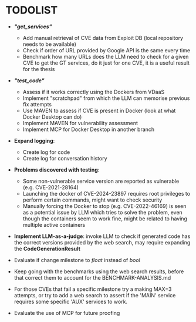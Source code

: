 # TODOLIST
- ***"get_services"***
    - Add manual retrieval of CVE data from Exploit DB (local repository needs to be available)
    - Check if order of URL provided by Google API is the same every time
    - Benchmark how many URLs does the LLM need to check for a given CVE to get the GT services, do it just for one CVE, it is a useful result for the thesis
- ***"test_code"***
    - Assess if it works correctly using the Dockers from VDaaS
    - Implement "scratchpad" from which the LLM can memorise previous fix attempts
    - Use MAVEN to assess if CVE is present in Docker (look at what Docker Desktop can do)
    - Implement MAVEN for vulnerability assessment
    - Implement MCP for Docker Desktop in another branch
- **Expand logging**:
    - Create log for code
    - Create log for conversation history
- **Problems discovered with testing**:
    - Some non-vulnerable service version are reported as vulnerable (e.g. CVE-2021-28164)
    - Launching the docker of CVE-2024-23897 requires root privileges to perform certain commands, might want to check security
    - Manually forcing the Docker to stop (e.g. CVE-2022-46169) is seen as a potential issue by LLM which tries to solve the problem, even though the containers seem to work fine, might be related to having multiple active containers 
- **Implement LLM-as-a-judge**: invoke LLM to check if generated code has the correct versions provided by the web search, may require expanding the **CodeGenerationResult**
- Evaluate if change milestone to _float_ instead of _bool_


- Keep going with the benchmarks using the web search results, before that correct them to account for the BENCHMARK-ANALYSIS.md
- For those CVEs that fail a specific milestone try a making MAX=3 attempts, or try to add a web search to assert if the 'MAIN' service requires some specific 'AUX' services to work.
- Evaluate the use of MCP for future proofing
